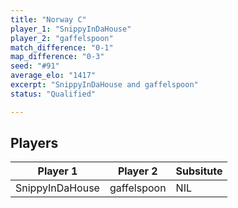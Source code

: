 ```yaml
---
title: "Norway C"
player_1: "SnippyInDaHouse"
player_2: "gaffelspoon"
match_difference: "0-1"
map_difference: "0-3"
seed: "#91"
average_elo: "1417"
excerpt: "SnippyInDaHouse and gaffelspoon"
status: "Qualified"

---
```

## Players

| Player 1 | Player 2 | Subsitute |
| -- | -- | -- |
| SnippyInDaHouse | gaffelspoon | NIL |
